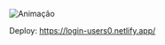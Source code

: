 
![Animação](https://user-images.githubusercontent.com/115510769/232354618-d7c1180e-caf7-4fb3-9231-d17bc61ed469.gif)

Deploy: https://login-users0.netlify.app/
